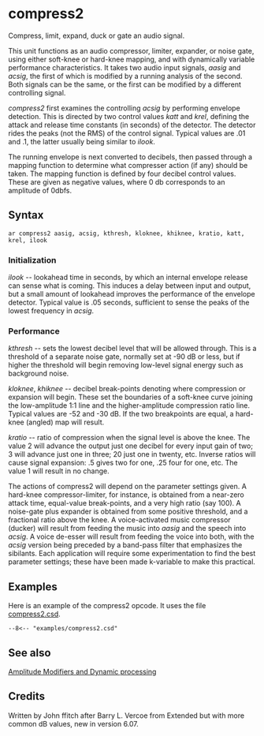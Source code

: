 <!--
id:compress2
category:Signal Modifiers:Amplitude Modifiers
-->
# compress2
Compress, limit, expand, duck or gate an audio signal.

This unit functions as an audio compressor, limiter, expander, or noise gate, using either soft-knee or hard-knee mapping, and with dynamically variable performance characteristics.  It takes two audio input signals, _aasig_ and _acsig_, the first of which is modified by a running analysis of the second. Both signals can be the same, or the first can be modified by a different controlling signal.

_compress2_ first examines the controlling _acsig_ by performing envelope detection.  This is directed by two control values _katt_ and _krel_, defining the attack and release time constants (in seconds) of the detector.  The detector rides the peaks (not the RMS) of the control signal. Typical values are .01 and .1, the latter usually being similar to _ilook_.

The running envelope is next converted to decibels, then passed through a mapping function to determine what compresser action (if any) should be taken.  The mapping function is defined by four decibel control values.  These are given as negative values, where 0 db corresponds to an amplitude of 0dbfs.

## Syntax
``` csound-orc
ar compress2 aasig, acsig, kthresh, kloknee, khiknee, kratio, katt, krel, ilook
```

### Initialization

_ilook_ -- lookahead time in seconds, by which an internal envelope release can sense what is coming.  This induces a delay between input and output, but a small amount of lookahead improves the performance of the envelope detector.  Typical value is .05 seconds, sufficient to sense the peaks of the lowest frequency in _acsig_.

### Performance

_kthresh_ -- sets the lowest decibel level that will be allowed through. This is a threshold of a separate noise gate, normally set at -90 dB or less, but if higher the threshold will begin removing low-level signal energy such as background noise.

_kloknee_, _khiknee_ -- decibel break-points denoting where compression or expansion will begin. These set the boundaries of a soft-knee curve joining the low-amplitude 1:1 line and the higher-amplitude compression ratio line.  Typical values are -52 and -30 dB. If the two breakpoints are equal, a hard-knee (angled) map will result.

_kratio_ -- ratio of compression when the signal level is above the knee. The value 2 will advance the output just one decibel for every input gain of two;  3 will advance just one in three; 20 just one in twenty, etc. Inverse ratios will cause signal expansion:  .5 gives two for one, .25 four for one, etc.  The value 1 will result in no change.

The actions of compress2 will depend on the parameter settings given.  A hard-knee compressor-limiter, for instance, is obtained from a near-zero attack time, equal-value break-points, and a very high ratio (say 100).  A noise-gate plus expander is obtained from some positive threshold, and a fractional ratio above the knee.  A voice-activated music compressor (ducker) will result from feeding the music into _aasig_ and the speech into _acsig_.  A voice de-esser will result from feeding the voice into both, with the _acsig_ version being preceded by a band-pass filter that emphasizes the sibilants. Each application will require some experimentation to find the best parameter settings;  these have been made k-variable to make this practical.

## Examples

Here is an example of the compress2 opcode. It uses the file [compress2.csd](../../examples/compress2.csd).

``` csound-csd title="Example of the compress2 opcode." linenums="1"
--8<-- "examples/compress2.csd"
```

## See also

[Amplitude Modifiers and Dynamic processing](../../sigmod/ampmod)

## Credits

Written by John ffitch after Barry L. Vercoe from Extended but with more common dB values, new in version 6.07.
